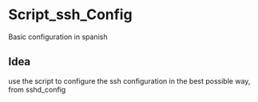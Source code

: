 # Script_ssh_Config
Basic configuration in spanish
## Idea
use the script to configure the ssh configuration in the best possible way, from sshd_config
